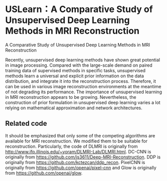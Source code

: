 # USLearn：A Comparative Study of Unsupervised Deep Learning Methods in MRI Reconstruction
A Comparative Study of Unsupervised Deep Learning Methods in MRI Reconstruction


Recently, unsupervised deep learning methods have shown great potential in image processing. Compared with the large-scale demand on paired training data of supervised methods in specific tasks, unsupervised methods learn a universal and explicit prior information on the data distribution, and integrate it into the reconstruction process. Therefore, it can be used in various image reconstruction environments at the meantime of not degrading its performance. The importance of unsupervised learning in MRI reconstruction appears to be growing. Nevertheless, the construction of prior formulation in unsupervised deep learning varies a lot relying on mathematical approximation and network architectures.

## Related code
It should be emphasized that only some of the competing algorithms are available for MRI reconstruction. We modified them to be suitable for reconstruction. Particularly, the code of DLMRI is originally from http://www.ifp.illinois.edu/~yoram/DLMRI-Lab/DLMRI.html. DC-CNN is originally from https://github.com/js3611/Deep-MRI-Reconstruction. DDP is originally from https://github.com/kctezcan/ddp_recon. PixelCNN is originally from https://github.com/openai/pixel-cnn and Glow is originally from https://github.com/openai/glow. 
